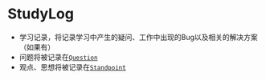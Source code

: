# StudyLog
+ 学习记录，将记录学习中产生的疑问、工作中出现的Bug以及相关的解决方案（如果有）
+ 问题将被记录在[`Question`](/Standpoint/)
+ 观点、思想将被记录在[`Standpoint`](/Question/)
